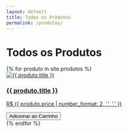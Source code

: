 ```yaml
---
layout: default
title: Todos os Produtos
permalink: /produtos/
---
```


# Todos os Produtos

<div class="produtos-grid">
  {% for produto in site.produtos %}
    <div class="produto-card">
      <a href="{{ produto.url | relative_url }}">
        <img src="{{ produto.image | relative_url }}" alt="{{ produto.title }}">
        <h3>{{ produto.title }}</h3>
        <p class="preco">R$ {{ produto.price | number_format: 2, ',', '.' }}</p>
      </a>
      <button class="adicionar-carrinho" data-id="{{ produto.id }}" data-titulo="{{ produto.title }}" data-preco="{{ produto.price }}">Adicionar ao Carrinho</button>
    </div>
  {% endfor %}
</div>
